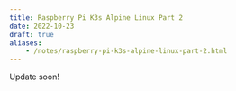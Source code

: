 ```yaml
---
title: Raspberry Pi K3s Alpine Linux Part 2
date: 2022-10-23
draft: true
aliases:
    - /notes/raspberry-pi-k3s-alpine-linux-part-2.html
---
```


Update soon!